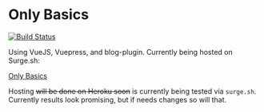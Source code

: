 # Only Basics

[![Build Status](https://travis-ci.org/ClarkAllen1556/basic_vue_blog.svg?branch=master)](https://travis-ci.org/ClarkAllen1556/basic_vue_blog)

Using VueJS, Vuepress, and blog-plugin. Currently being hosted on Surge.sh:

<a href="https://onlybasics.surge.sh/" target="_blank"> Only Basics </a>

Hosting ~~will be done on Heroku soon~~ is currently being tested via `surge.sh`. Currently results look promising, but if needs changes so will that.
